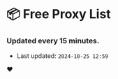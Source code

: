 # :package: Free Proxy List
### Updated every 15 minutes.

- Last updated: `2024-10-25 12:59`

:heart:
